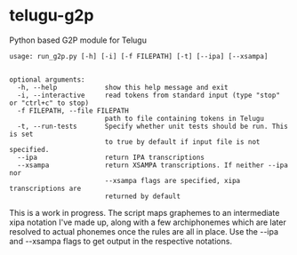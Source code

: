 # telugu-g2p
Python based G2P module for Telugu

```
usage: run_g2p.py [-h] [-i] [-f FILEPATH] [-t] [--ipa] [--xsampa]


optional arguments:
  -h, --help            show this help message and exit
  -i, --interactive     read tokens from standard input (type "stop" or "ctrl+c" to stop)
  -f FILEPATH, --file FILEPATH
                        path to file containing tokens in Telugu
  -t, --run-tests       Specify whether unit tests should be run. This is set
                        to true by default if input file is not specified.
  --ipa                 return IPA transcriptions
  --xsampa              return XSAMPA transcriptions. If neither --ipa nor
                        --xsampa flags are specified, xipa transcriptions are
                        returned by default
```

This is a work in progress. The script maps graphemes to an intermediate xipa notation 
I've made up, along with a few archiphonemes which are later resolved to 
actual phonemes once the rules are all in place. Use the --ipa and --xsampa flags to get
output in the respective notations.
